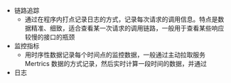 - 链路追踪
	- 通过在程序内打点记录日志的方式，记录每次请求的调用信息。特点是数据精准、细致，适合查看某一次请求的调用链路，一般用于查看某些响应较慢的接口的瓶颈
- 监控指标
	- 用时序性数据记录每个时间点的监控数据，一般通过主动拉取服务 Mertrics 数据的方式记录，然后实时计算一段时间的数据，并通过
- 日志